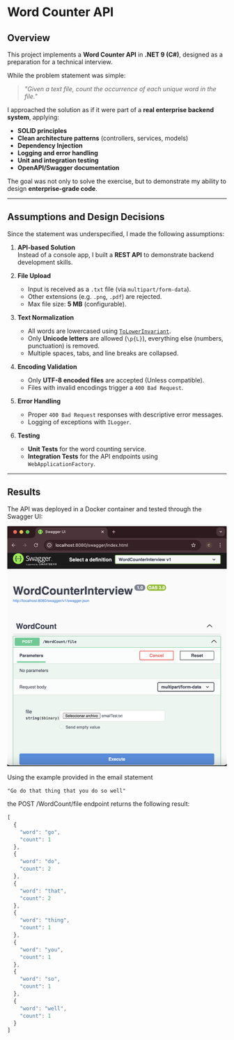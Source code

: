 # Word Counter API

## Overview
This project implements a **Word Counter API** in **.NET 9 (C#)**, designed as a preparation for a technical interview.  

While the problem statement was simple:

> *"Given a text file, count the occurrence of each unique word in the file."*

I approached the solution as if it were part of a **real enterprise backend system**, applying:
- **SOLID principles**
- **Clean architecture patterns** (controllers, services, models)
- **Dependency Injection**
- **Logging and error handling**
- **Unit and integration testing**
- **OpenAPI/Swagger documentation**

The goal was not only to solve the exercise, but to demonstrate my ability to design **enterprise-grade code**.

---

## Assumptions and Design Decisions
Since the statement was underspecified, I made the following assumptions:

1. **API-based Solution**  
   Instead of a console app, I built a **REST API** to demonstrate backend development skills.

2. **File Upload**  
   - Input is received as a `.txt` file (via `multipart/form-data`).  
   - Other extensions (e.g. `.png`, `.pdf`) are rejected.  
   - Max file size: **5 MB** (configurable).

3. **Text Normalization**  
   - All words are lowercased using [`ToLowerInvariant`](https://learn.microsoft.com/en-us/dotnet/api/system.string.tolowerinvariant?view=net-9.0).  
   - Only **Unicode letters** are allowed (`\p{L}`), everything else (numbers, punctuation) is removed.  
   - Multiple spaces, tabs, and line breaks are collapsed.

4. **Encoding Validation**  
   - Only **UTF-8 encoded files** are accepted (Unless compatible).  
   - Files with invalid encodings trigger a `400 Bad Request`.

5. **Error Handling**  
   - Proper `400 Bad Request` responses with descriptive error messages.  
   - Logging of exceptions with `ILogger`.

6. **Testing**  
   - **Unit Tests** for the word counting service.  
   - **Integration Tests** for the API endpoints using `WebApplicationFactory`.

---

## Results

The API was deployed in a Docker container and tested through the Swagger UI:

![Swagger screenshot](./assets/SwaggerScreenshot.png)

Using the example provided in the email statement

```text
"Go do that thing that you do so well"
```

the POST /WordCount/file endpoint returns the following result:

```javascript
[
  {
    "word": "go",
    "count": 1
  },
  {
    "word": "do",
    "count": 2
  },
  {
    "word": "that",
    "count": 2
  },
  {
    "word": "thing",
    "count": 1
  },
  {
    "word": "you",
    "count": 1
  },
  {
    "word": "so",
    "count": 1
  },
  {
    "word": "well",
    "count": 1
  }
]
```
